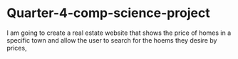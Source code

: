 # Quarter-4-comp-science-project


I am going to create a real estate website that shows the price of homes in a specific town and allow the user to search for the hoems they desire by prices, 
